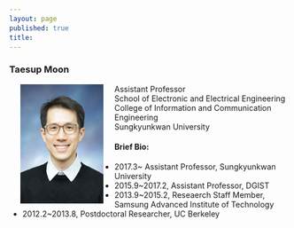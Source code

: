 ```yaml
---
layout: page
published: true
title:
---
```


### Taesup Moon

<img src="img/profile_icc.jpg" width="150" height="215" align="left" hspace="20" />  

Assistant Professor  
School of Electronic and Electrical Engineering  
College of Information and Communication Engineering  
Sungkyunkwan University    


  
  
#### Brief Bio:  
- 2017.3~ Assistant Professor, Sungkyunkwan University  
- 2015.9~2017.2, Assistant Professor, DGIST  
- 2013.9~2015.2, Reseaerch Staff Member, Samsung Advanced Institute of Technology  
- 2012.2~2013.8, Postdoctoral Researcher, UC Berkeley
